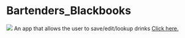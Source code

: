 # Bartenders_Blackbooks
<img src="https://travis-ci.org/KKJZ/Bartenders_Blackbooks.svg?branch=master">
An app that allows the user to save/edit/lookup drinks 
<a target="_blank" href="https://kkjz.github.io/Bartenders_Blackbooks/Public/Login.html">Click here.</a>
